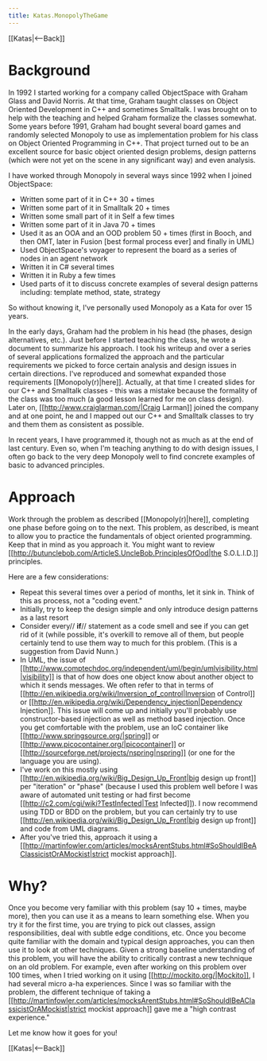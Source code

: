 ```yaml
---
title: Katas.MonopolyTheGame
---
```

[[Katas|<--Back]]

# Background
In 1992 I started working for a company called ObjectSpace with Graham Glass and David Norris. At that time, Graham taught classes on Object Oriented Development in C++ and sometimes Smalltalk. I was brought on to help with the teaching and helped Graham formalize the classes somewhat. Some years before 1991, Graham had bought several board games and randomly selected Monopoly to use as implementation problem for his class on Object Oriented Programming in C++. That project turned out to be an excellent source for basic object oriented design problems, design patterns (which were not yet on the scene in any significant way) and even analysis.

I have worked through Monopoly in several ways since 1992 when I joined ObjectSpace:
* Written some part of it in C++ 30 + times
* Written some part of it in Smalltalk 20 + times
* Written some small part of it in Self a few times
* Written some part of it in Java 70 + times
* Used it as an OOA and an OOD problem 50 + times (first in Booch, and then OMT, later in Fusion [best formal process ever] and finally in UML)
* Used ObjectSpace's voyager to represent the board as a series of nodes in an agent network
* Written it in C# several times
* Written it in Ruby a few times
* Used parts of it to discuss concrete examples of several design patterns including: template method, state, strategy

So without knowing it, I've personally used Monopoly as a Kata for over 15 years. 

In the early days, Graham had the problem in his head (the phases, design alternatives, etc.). Just before I started teaching the class, he wrote a document to summarize his approach. I took his writeup and over a series of several applications formalized the approach and the particular requirements we picked to force certain analysis and design issues in certain directions. I've reproduced and somewhat expanded those requirements [[Monopoly(r)|here]]. Actually, at that time I created slides for our C++ and Smalltalk classes - this was a mistake because the formality of the class was too much (a good lesson learned for me on class design). Later on, [[http://www.craiglarman.com/|Craig Larman]] joined the company and at one point, he and I mapped out our C++ and Smalltalk classes to try and them them as consistent as possible.

In recent years, I have programmed it, though not as much as at the end of last century. Even so, when I'm teaching anything to do with design issues, I often go back to the very deep Monopoly well to find concrete examples of basic to advanced principles.

# Approach
Work through the problem as described [[Monopoly(r)|here]], completing one phase before going on to the next. This problem, as described, is meant to allow you to practice the fundamentals of object oriented programming. Keep that in mind as you approach it. You might want to review [[http://butunclebob.com/ArticleS.UncleBob.PrinciplesOfOod|the S.O.L.I.D.]] principles. 

Here are a few considerations:
* Repeat this several times over a period of months, let it sink in. Think of this as process, not a "coding event."
* Initially, try to keep the design simple and only introduce design patterns as a last resort
* Consider every// **if**// statement as a code smell and see if you can get rid of it (while possible, it's overkill to remove all of them, but people certainly tend to use them way to much for this problem. (This is a suggestion from David Nunn.)
* In UML, the issue of [[http://www.comptechdoc.org/independent/uml/begin/umlvisibility.html|visibility]] is that of how does one object know about another object to which it sends messages. We often refer to that in terms of [[http://en.wikipedia.org/wiki/Inversion_of_control|Inversion of Control]] or [[http://en.wikipedia.org/wiki/Dependency_injection|Dependency Injection]]. This issue will come up and initially you'll probably use constructor-based injection as well as method based injection. Once you get comfortable with the problem, use an IoC container like [[http://www.springsource.org/|spring]] or [[http://www.picocontainer.org/|picocontainer]] or [[http://sourceforge.net/projects/nspring|nspring]] (or one for the language you are using).
* I've work on this mostly using [[http://en.wikipedia.org/wiki/Big_Design_Up_Front|big design up front]] per "iteration" or "phase" (because I used this problem well before I was aware of automated unit testing or had first become [[http://c2.com/cgi/wiki?TestInfected|Test Infected]]). I now recommend using TDD or BDD on the problem, but you can certainly try to use [[http://en.wikipedia.org/wiki/Big_Design_Up_Front|big design up front]] and code from UML diagrams.
* After you've tried this, approach it using a [[http://martinfowler.com/articles/mocksArentStubs.html#SoShouldIBeAClassicistOrAMockist|strict mockist approach]].

# Why?
Once you become very familiar with this problem (say 10 + times, maybe more), then you can use it as a means to learn something else. When you try it for the first time, you are trying to pick out classes, assign responsibilities, deal with subtle edge conditions, etc. Once you become quite familiar with the domain and typical design approaches, you can then use it to look at other techniques. Given a strong baseline understanding of this problem, you will have the ability to critically contrast a new technique on an old problem. For example, even after working on this problem over 100 times, when I tried working on it using [[http://mockito.org/|Mockito]], I had several micro a-ha experiences. Since I was so familiar with the problem, the different technique of taking a [[http://martinfowler.com/articles/mocksArentStubs.html#SoShouldIBeAClassicistOrAMockist|strict mockist approach]] gave me a "high contrast experience."

Let me know how it goes for you!

[[Katas|<--Back]]